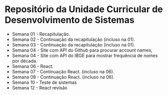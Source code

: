 
# Repositório da Unidade Curricular de Desenvolvimento de Sistemas

- Semana 01 - Recapitulação.
- Semana 02 - Continuação da recapitulação (incluso na 01).
- Semana 03 - Continuação da recapitulação (incluso na 01).
- Semana 04 - Site com API do Github para procurar account names,
- Semana 04 - Site com API do IBGE para mostrar frequência de nomes por década.
- Semana 06 - React.
- Semana 07 - Continuação React. (incluso na 06).
- Semana 08 - Continuação React. (incluso na 06).
- Semana 10 - Teste de sistemas
- Semana 12 - React revisão